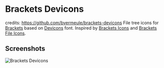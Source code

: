 # Brackets Devicons

credits: https://github.com/bvermeule/brackets-devicons
File tree icons for [Brackets](http://brackets.io) based on [Devicons](https://github.com/vorillaz/devicons) font. Inspired by [Brackets Icons](https://github.com/ivogabe/Brackets-Icons) and [Brackets File Icons](https://github.com/drewbkoch/Brackets-File-Icons).

## Screenshots

![Brackets Devicons](https://raw.githubusercontent.com/bvermeule/brackets-devicons/master/screenshots/screenshot.png)
